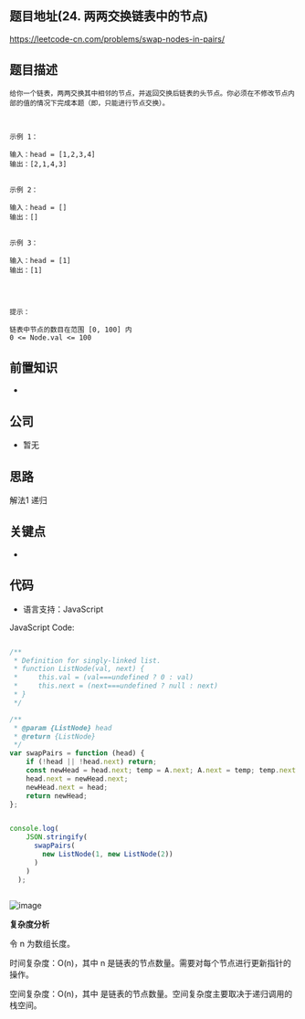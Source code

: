 
## 题目地址(24. 两两交换链表中的节点)

https://leetcode-cn.com/problems/swap-nodes-in-pairs/

## 题目描述

```
给你一个链表，两两交换其中相邻的节点，并返回交换后链表的头节点。你必须在不修改节点内部的值的情况下完成本题（即，只能进行节点交换）。

 

示例 1：

输入：head = [1,2,3,4]
输出：[2,1,4,3]


示例 2：

输入：head = []
输出：[]


示例 3：

输入：head = [1]
输出：[1]


 

提示：

链表中节点的数目在范围 [0, 100] 内
0 <= Node.val <= 100
```

## 前置知识

- 

## 公司

- 暂无

## 思路

解法1 递归

## 关键点

-  

## 代码

- 语言支持：JavaScript

JavaScript Code:

```javascript

/**
 * Definition for singly-linked list.
 * function ListNode(val, next) {
 *     this.val = (val===undefined ? 0 : val)
 *     this.next = (next===undefined ? null : next)
 * }
 */

/**
 * @param {ListNode} head
 * @return {ListNode}
 */
var swapPairs = function (head) {
    if (!head || !head.next) return;
    const newHead = head.next; temp = A.next; A.next = temp; temp.next = A
    head.next = newHead.next;
    newHead.next = head;
    return newHead;
};


console.log(
    JSON.stringify(
      swapPairs(
        new ListNode(1, new ListNode(2))
      )
    )
  );
  

```
![image](https://user-images.githubusercontent.com/22790863/146675214-102971fa-0386-49c5-9325-01cf11f281bf.png)


**复杂度分析**

令 n 为数组长度。

时间复杂度：O(n)，其中 n 是链表的节点数量。需要对每个节点进行更新指针的操作。

空间复杂度：O(n)，其中 是链表的节点数量。空间复杂度主要取决于递归调用的栈空间。

